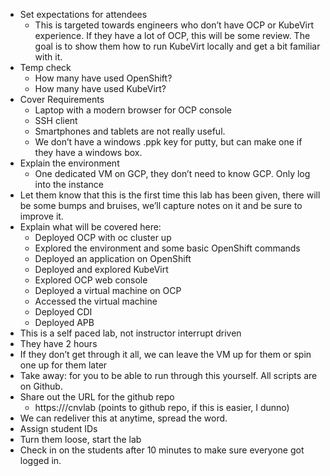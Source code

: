 * Set expectations for attendees
  * This is targeted towards engineers who don’t have OCP or KubeVirt experience.  If they have a lot of OCP, this will be some review.  The goal is to show them how to run KubeVirt locally and get a bit familiar with it.
* Temp check
  *  How many have used OpenShift?
  *  How many have used KubeVirt?
* Cover Requirements
  *  Laptop with a modern browser for OCP console
  *  SSH client
  *  Smartphones and tablets are not really useful.
  *  We don’t have a windows .ppk key for putty, but can make one if they have a windows box.
* Explain the environment
  *  One dedicated VM on GCP, they don’t need to know GCP.  Only log into the instance
* Let them know that this is the first time this lab has been given, there will be some bumps and bruises, we’ll capture notes on it and be sure to improve it.
* Explain what will be covered here:
  *  Deployed OCP with oc cluster up
  *  Explored the environment and some basic OpenShift commands
  *  Deployed an application on OpenShift
  *  Deployed and explored KubeVirt
  *  Explored OCP web console
  *  Deployed a virtual machine on OCP
  *  Accessed the virtual machine
  *  Deployed CDI
  *  Deployed APB
* This is a self paced lab, not instructor interrupt driven
*  They have 2 hours
* If they don’t get through it all, we can leave the VM up for them or spin one up for them later
* Take away: for you to be able to run through this yourself.  All scripts are on Github.
* Share out the URL for the github repo
  *  https://<URL to lab>/cnvlab (points to github repo, if this is easier, I dunno)
* We can redeliver this at anytime, spread the word.
* Assign student IDs
* Turn them loose, start the lab
* Check in on the students after 10 minutes to make sure everyone got logged in.

